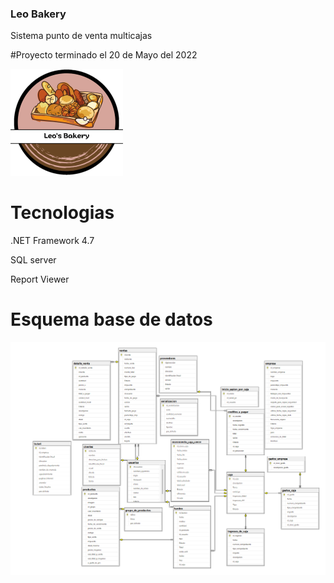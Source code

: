 ### Leo Bakery 
Sistema punto de venta multicajas 

#Proyecto terminado el 20 de Mayo del 2022

![Icono](https://github.com/BrandonEscobedo/Leo-bakery/blob/main/Img/LeoBakeryIcono.png)

# Tecnologias 

.NET Framework 4.7 

SQL server 

Report Viewer

# Esquema base de datos 

![base de datos](https://github.com/BrandonEscobedo/Leo-bakery/blob/main/Img/EsquemaBaseLEOBakery.png)
